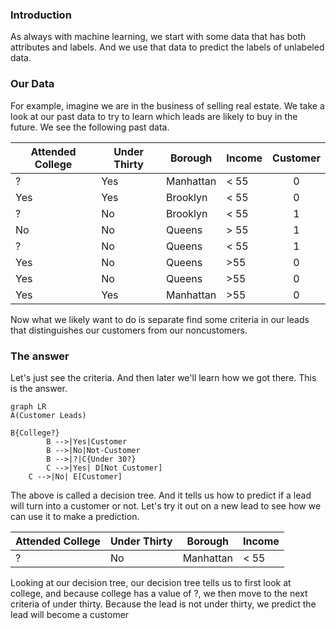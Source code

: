 ### Introduction

As always with machine learning, we start with some data that has both attributes and labels. And we use that data to predict the labels of unlabeled data.

### Our Data

For example, imagine we are in the business of selling real estate. We take a look at our past data to try to learn which leads are likely to buy in the future. We see the following past data.

| Attended College | Under Thirty | Borough   | Income | Customer |
| ---------------- | ------------ | --------- | ------ | :------: |
| ?                | Yes          | Manhattan | < 55   |    0     |
| Yes              | Yes          | Brooklyn  | < 55   |    0     |
| ?                | No           | Brooklyn  | < 55   |    1     |
| No               | No           | Queens    | > 55   |    1     |
| ?                | No           | Queens    | < 55   |    1     |
| Yes              | No           | Queens    | >55    |    0     |
| Yes              | No           | Queens    | >55    |    0     |
| Yes              | Yes          | Manhattan | >55    |    0     |

Now what we likely want to do is separate find some criteria in our leads that distinguishes our customers from our noncustomers.

### The answer

Let's just see the criteria.  And then later we'll learn how we got there.  This is the answer.

```mermaid
graph LR
A(Customer Leads)

B{College?}
		B -->|Yes|Customer
		B -->|No|Not-Customer
		B -->|?|C{Under 30?}
		C -->|Yes| D[Not Customer]
    C -->|No| E[Customer]
```



The above is called a decision tree. And it tells us how to predict if a lead will turn into a customer or not. Let's try it out on a new lead to see how we can use it to make a prediction.

| Attended College | Under Thirty | Borough   | Income |
| ---------------- | ------------ | --------- | ------ |
| ?                | No           | Manhattan | < 55   |

Looking at our decision tree, our decision tree tells us to first look at college, and because college has a value of ?, we then move to the next criteria of under thirty. Because the lead is not under thirty, we predict the lead will become a customer

